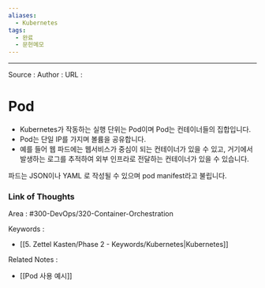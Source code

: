 ```yaml
---
aliases:
  - Kubernetes
tags:
  - 완료
  - 문헌메모
---
```



---


Source :
Author : 
URL :


# Pod

- Kubernetes가 작동하는 실행 단위는 Pod이며 Pod는 컨테이너들의 집합입니다.
- Pod는 단일 IP를 가지며 볼륨을 공유합니다.
- 예를 들어 웹 파드에는 웹서비스가 중심이 되는 컨테이너가 있을 수 있고, 거기에서 발생하는 로그를 추적하여 외부 인프라로 전달하는 컨테이너가 있을 수 있습니다.

파드는 JSON이나 YAML 로 작성될 수 있으며 pod manifest라고 불립니다.

### Link of Thoughts
Area : #300-DevOps/320-Container-Orchestration 

Keywords :
- [[5. Zettel Kasten/Phase 2 - Keywords/Kubernetes|Kubernetes]]

Related Notes : 
- [[Pod 사용 예시]]

